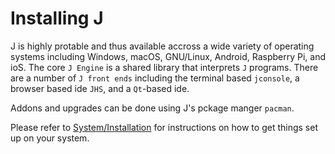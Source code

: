

# Installing J

J is highly protable and thus available accross a wide variety of
operating systems including Windows, macOS, GNU/Linux, Android,
Raspberry Pi, and ioS. The core `J Engine` is a shared library that
interprets `J` programs. There are a number of `J front ends`
including the terminal based `jconsole`, a browser based ide `JHS`,
and a `Qt`-based ide.

Addons and upgrades can be done using J's pckage manger `pacman`.

Please refer to [System/Installation](https://code.jsoftware.com/wiki/System/Installation) for instructions on how to get
things set up on your system.

